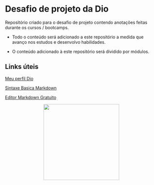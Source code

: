 # Desafio de projeto da Dio

Repositório criado para o desafio de projeto contendo anotações feitas durante os cursos / bootcamps.



- Todo o conteúdo será adicionado a este repositório a medida que avanço nos estudos e desenvolvo habilidades.

- O conteúdo adicionado à este repositório será dividido por módulos. 



## Links úteis

[ Meu perfil Dio ]( https://web.dio.me/users/gabrieldiniz3d )

[ Sintaxe Basica Markdown ]( https://www.markdownguide.org/basic-syntax/ )

[ Editor Markdown Gratuito ]( https://wereturtle.github.io/ghostwriter/download.html#windows )


<div align="center">
<img src="https://user-images.githubusercontent.com/105255176/173716942-bfa7c331-a426-4361-8de6-92408d4186fc.png" width="250px" />
</div>
